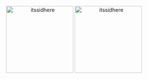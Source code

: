 <!-- first row -->
<p align="center">


<p align="center">
  <img height="180em" src="https:/readme-stats-khza2x1pp-itssidhere.vercel.app/api?username=itssidhere&count_private=true&show_icons=true&theme=radical&include_all_commits=true" alt="itssidhere" align="center"/>
  <img height="180em" src="https://readme-stats-khza2x1pp-itssidhere.vercel.app/api/top-langs?username=itssidhere&show_icons=true&locale=en&layout=compact&hide_border=true&theme=radical" alt="itssidhere" align="center"/>
</p>

